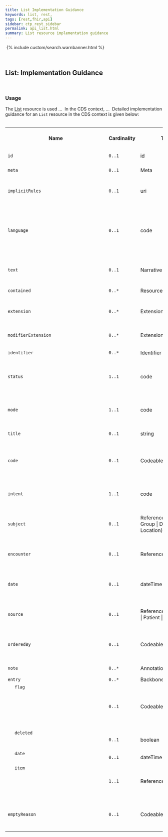 ```yaml
---
title: List Implementation Guidance
keywords: list, rest,
tags: [rest,fhir,api]
sidebar: ctp_rest_sidebar
permalink: api_list.html
summary: List resource implementation guidance
---
```

​
{% include custom/search.warnbanner.html %}
<style>
td.sub{
    content: '';
    display: block;
    width: 285px;
    background-image: url(images/tbl_vjoin_end.png);
    background-repeat: no-repeat;
    background-position: 10px 10px;
    padding-left: 30px; 
}
</style>
​
## List: Implementation Guidance ##
​
### Usage ###
The [List](http://hl7.org/fhir/STU3/list.html) resource is used ...
​
In the CDS context, ...
​
Detailed implementation guidance for an `List` resource in the CDS context is given below:  
​
​
<table style="min-width:100%;width:100%">
<tr>
    <th style="width:10%;">Name</th>
    <th style="width:5%;">Cardinality</th>
    <th style="width:10%;">Type</th>
      <th style="width:38%;">FHIR Documentation</th>
   <th style="width:37%;">CDS Implementation Guidance</th>
</tr>
<tr>
  <td><code>id</code></td>
    <td><code>0..1</code></td>
    <td>id</td>
    <td>Logical id of this artifact</td>
	<td></td>
</tr>
<tr>
  <td><code>meta</code></td>
    <td><code>0..1</code></td>
    <td>Meta</td>
    <td>Metadata about the resource</td>
		<td></td>
</tr>
<tr>
  <td><code>implicitRules</code></td>
    <td><code>0..1</code></td>
    <td>uri</td>
    <td>A set of rules under which this content was created</td>
		<td></td>
</tr>
<tr>
  <td><code>language</code></td>
    <td><code>0..1</code></td>
    <td>code</td>
    <td>Language of the resource content. <br/>
    <a href="http://hl7.org/fhir/STU3/valueset-languages.html">Common Languages</a> (Extensible but limited to <a href="http://hl7.org/fhir/stu3/valueset-languages.html">All Languages</a>)</td>
<td></td>
</tr>
<tr>
  <td><code>text</code></td>
    <td><code>0..1</code></td>
    <td>Narrative</td>
    <td>Text summary of the resource, for human interpretation</td>
	<td></td>
</tr>
<tr>
  <td><code>contained</code></td>
    <td><code>0..*</code></td>
    <td>Resource</td>
    <td>Contained, inline Resources</td>
	<td></td>
</tr>
<tr>
  <td><code>extension</code></td>
    <td><code>0..*</code></td>
    <td>Extension</td>
    <td>Additional Content defined by implementations</td>
	<td></td>
</tr>
<tr>
  <td><code>modifierExtension</code></td>
    <td><code>0..*</code></td>
    <td>Extension</td>
    <td>Extensions that cannot be ignored</td>
	<td></td>
</tr>
<tr>
  <td><code>identifier</code></td>
    <td><code>0..*</code></td>
    <td>Identifier</td>
    <td>Business identifier</td>
<td></td>
</tr>
<tr>
  <td><code>status</code></td>
    <td><code>1..1</code></td>
    <td>code</td>
    <td>current | retired | entered-in-error<br>
<a href="https://www.hl7.org/fhir/STU3/valueset-list-status.html">ListStatus</a> (Required)</td>
<td>Status MUST carry the value 'current' after the journey is completed.</td>
</tr>
<tr>
  <td><code>mode</code></td>
    <td><code>1..1</code></td>
    <td>code</td>
    <td>working | snapshot | changes
<a href="https://www.hl7.org/fhir/STU3/valueset-list-mode.html">ListMode</a> (Required)</td>
<td></td>
</tr>
<tr>
  <td><code>title</code></td>
    <td><code>0..1</code></td>
    <td>string</td>
    <td>Descriptive name for the list</td>
<td></td>
</tr>
<tr>
  <td><code>code</code></td>
    <td><code>0..1</code></td>
    <td>CodeableConcept</td>
    <td>What the purpose of this list is<br>
<a href="https://www.hl7.org/fhir/STU3/valueset-list-example-codes.html">Example Use Codes for List</a> (Example)</td>
<td>This MUST NOT be populated.</td>
</tr>
<tr>
  <td><code>intent</code></td>
    <td><code>1..1</code></td>
    <td>code</td>
    <td>proposal | plan | order +<br>
<a href="http://hl7.org/fhir/STU3/valueset-request-intent.html">RequestIntent</a> (Required)</td>
<td></td>
</tr>
<tr>
  <td><code>subject</code></td>
    <td><code>0..1</code></td>
    <td>Reference(Patient | Group | Device | Location)</td>
    <td>If all resources have the same subject</td>
<td>This MUST be populated with the Patient of the current Encounter.</td>
</tr>
<tr>
  <td><code>encounter</code></td>
    <td><code>0..1</code></td>
    <td>Reference(Encounter)</td>
    <td>Context in which list was created</td>
<td>This MUST be populated with the current Encounter.</td>
</tr>
<tr>
  <td><code>date</code></td>
    <td><code>0..1</code></td>
    <td>dateTime</td>
    <td>When the list was prepared</td>
<td>This MUST be populated with the date/time of the moment the triage ended.</td>
</tr>
<tr>
  <td><code>source</code></td>
    <td><code>0..1</code></td>
    <td>Reference(Practitioner | Patient | Device)</td>
    <td>Who and/or what defined the list contents (aka Author</td>
<td>This MUST be populated with the EMS as a Device.</td>
</tr>
<tr>
  <td><code>orderedBy</code></td>
    <td><code>0..1</code></td>
    <td>CodeableConcept</td>
    <td>What order the list has<br>
<a href="https://www.hl7.org/fhir/STU3/valueset-list-order.html">List Order Codes</a> (Preferred)</td>
<td>This MUST carry the value 'event-date'.</td>
</tr>
<tr>
  <td><code>note</code></td>
    <td><code>0..*</code></td>
    <td>Annotation</td>
    <td>Comments about the list</td>
<td></td>
</tr>
<tr>
  <td><code>entry</code></td>
    <td><code>0..*</code></td>
    <td>BackboneElement</td>
    <td>Entries in the list</td>
<td></td>
</tr>
<tr>
  <td class="sub"><code>flag</code></td>
    <td><code>0..1</code></td>
    <td>CodeableConcept</td>
    <td>Status/Workflow information about this item<br>
<a href="https://www.hl7.org/fhir/STU3/valueset-list-item-flag.html">Patient Medicine Change Types</a> (Example)</td>
<td>This MUST NOT be populated.</td>
</tr>
<tr>
  <td class="sub"><code>deleted</code></td>
    <td><code>0..1</code></td>
    <td>boolean</td>
    <td>If this item is actually marked as deleted</td>
<td></td>
</tr>
<tr>
  <td class="sub"><code>date</code></td>
    <td><code>0..1</code></td>
    <td>dateTime</td>
    <td>When item was added to list</td>
<td>This MUST NOT be populated.</td>
</tr>
<tr>
  <td class="sub"><code>item</code></td>
    <td><code>1..1</code></td>
    <td>Reference(Any)</td>
    <td>Actual entry</td>
<td>The resource referenced - Questionnaire, Observation etc.</td>
</tr>
<tr>
  <td><code>emptyReason</code></td>
    <td><code>0..1</code></td>
    <td>CodeableConcept</td>
    <td>Why list is empty<br>
<a href="https://www.hl7.org/fhir/STU3/valueset-list-empty-reason.html">List Empty Reasons</a> (Preferred)</td>
<td></td>
</tr>
</table>
<!--stackedit_data:
eyJoaXN0b3J5IjpbMTU3MDg4MTk5LDExMTM0NzgyMzUsLTMyND
E3MzY5MCwxMTc4OTAxNzY0XX0=
-->
